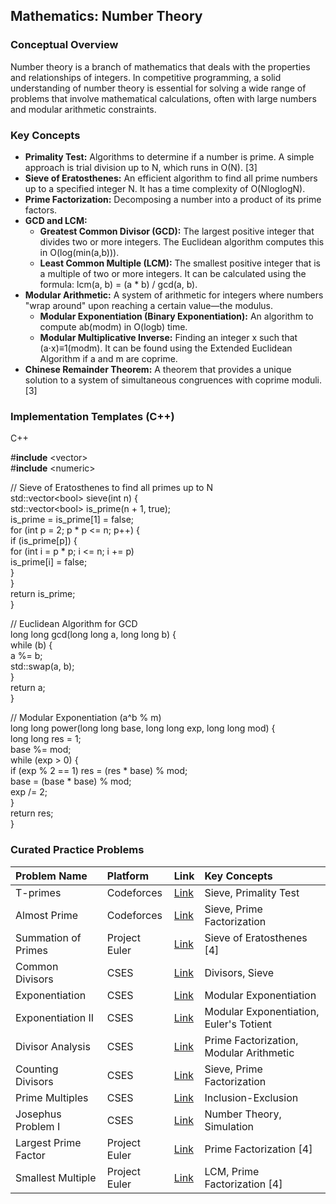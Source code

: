 
## **Mathematics: Number Theory**

### **Conceptual Overview**

Number theory is a branch of mathematics that deals with the properties and relationships of integers. In competitive programming, a solid understanding of number theory is essential for solving a wide range of problems that involve mathematical calculations, often with large numbers and modular arithmetic constraints.

### **Key Concepts**

* **Primality Test:** Algorithms to determine if a number is prime. A simple approach is trial division up to N​, which runs in O(N​). \[3\]  
* **Sieve of Eratosthenes:** An efficient algorithm to find all prime numbers up to a specified integer N. It has a time complexity of O(NloglogN).  
* **Prime Factorization:** Decomposing a number into a product of its prime factors.  
* **GCD and LCM:**  
  * **Greatest Common Divisor (GCD):** The largest positive integer that divides two or more integers. The Euclidean algorithm computes this in O(log(min(a,b))).  
  * **Least Common Multiple (LCM):** The smallest positive integer that is a multiple of two or more integers. It can be calculated using the formula: lcm(a, b) \= (a \* b) / gcd(a, b).  
* **Modular Arithmetic:** A system of arithmetic for integers where numbers "wrap around" upon reaching a certain value—the modulus.  
  * **Modular Exponentiation (Binary Exponentiation):** An algorithm to compute ab(modm) in O(logb) time.  
  * **Modular Multiplicative Inverse:** Finding an integer x such that (a⋅x)≡1(modm). It can be found using the Extended Euclidean Algorithm if a and m are coprime.  
* **Chinese Remainder Theorem:** A theorem that provides a unique solution to a system of simultaneous congruences with coprime moduli. \[3\]

### **Implementation Templates (C++)**

C++

\#**include** \<vector\>  
\#**include** \<numeric\>

// Sieve of Eratosthenes to find all primes up to N  
std::vector\<bool\> sieve(int n) {  
    std::vector\<bool\> is\_prime(n \+ 1, true);  
    is\_prime \= is\_prime\[1\] \= false;  
    for (int p \= 2; p \* p \<= n; p++) {  
        if (is\_prime\[p\]) {  
            for (int i \= p \* p; i \<= n; i \+= p)  
                is\_prime\[i\] \= false;  
        }  
    }  
    return is\_prime;  
}

// Euclidean Algorithm for GCD  
long long gcd(long long a, long long b) {  
    while (b) {  
        a %= b;  
        std::swap(a, b);  
    }  
    return a;  
}

// Modular Exponentiation (a^b % m)  
long long power(long long base, long long exp, long long mod) {  
    long long res \= 1;  
    base %= mod;  
    while (exp \> 0) {  
        if (exp % 2 \== 1) res \= (res \* base) % mod;  
        base \= (base \* base) % mod;  
        exp /= 2;  
    }  
    return res;  
}

### **Curated Practice Problems**

| Problem Name | Platform | Link | Key Concepts |
| :---- | :---- | :---- | :---- |
| T-primes | Codeforces | [Link](https://codeforces.com/problemset/problem/230/B) | Sieve, Primality Test |
| Almost Prime | Codeforces | [Link](https://codeforces.com/problemset/problem/26/A) | Sieve, Prime Factorization |
| Summation of Primes | Project Euler | [Link](https://projecteuler.net/problem=10) | Sieve of Eratosthenes \[4\] |
| Common Divisors | CSES | [Link](https://cses.fi/problemset/task/1081) | Divisors, Sieve |
| Exponentiation | CSES | [Link](https://cses.fi/problemset/task/1095) | Modular Exponentiation |
| Exponentiation II | CSES | [Link](https://cses.fi/problemset/task/1712) | Modular Exponentiation, Euler's Totient |
| Divisor Analysis | CSES | [Link](https://cses.fi/problemset/task/2182) | Prime Factorization, Modular Arithmetic |
| Counting Divisors | CSES | [Link](https://cses.fi/problemset/task/1713) | Sieve, Prime Factorization |
| Prime Multiples | CSES | [Link](https://cses.fi/problemset/task/2185) | Inclusion-Exclusion |
| Josephus Problem I | CSES | [Link](https://cses.fi/problemset/task/2162) | Number Theory, Simulation |
| Largest Prime Factor | Project Euler | [Link](https://projecteuler.net/problem=3) | Prime Factorization \[4\] |
| Smallest Multiple | Project Euler | [Link](https://projecteuler.net/problem=5) | LCM, Prime Factorization \[4\] |
